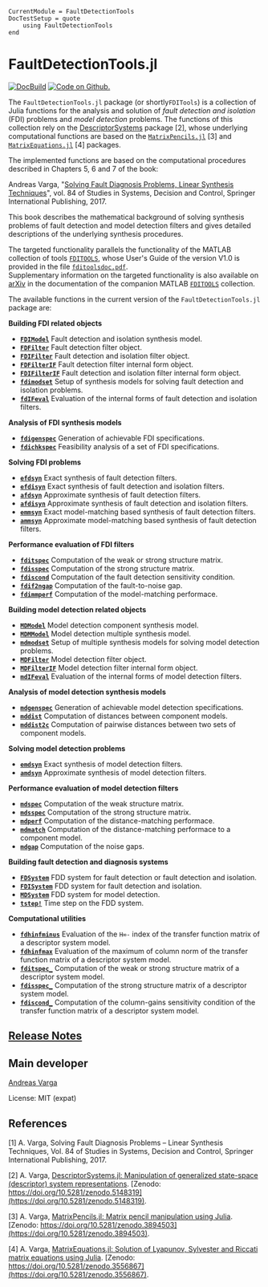 ```@meta
CurrentModule = FaultDetectionTools
DocTestSetup = quote
    using FaultDetectionTools
end
```

# FaultDetectionTools.jl

[![DocBuild](https://github.com/andreasvarga/FaultDetectionTools.jl/workflows/CI/badge.svg)](https://github.com/andreasvarga/FaultDetectionTools.jl/actions)
[![Code on Github.](https://img.shields.io/badge/code%20on-github-blue.svg)](https://github.com/andreasvarga/FaultDetectionTools.jl)

The `FaultDetectionTools.jl` package (or shortly`FDITools`) is a collection of Julia functions for the analysis and solution 
of _fault detection and isolation_ (FDI) problems and _model detection_ problems. The functions of this collection rely on 
the [DescriptorSystems](https://github.com/andreasvarga/DescriptorSystems.jl) package [2], whose underlying computational functions are based on the
[`MatrixPencils.jl`](https://github.com/andreasvarga/MatrixPencils.jl) [3] and
[`MatrixEquations.jl`](https://github.com/andreasvarga/MatrixEquations.jl) [4] packages. 

The implemented functions are based on the computational procedures described in Chapters 5, 6 and 7 of the book:

Andreas Varga, "[Solving Fault Diagnosis Problems, Linear Synthesis Techniques](http://www.springer.com/us/book/9783319515588)", vol. 84 of Studies in Systems, Decision and Control, Springer International Publishing, 2017.

This book describes the mathematical background of solving synthesis problems of fault detection and model detection filters and gives detailed descriptions of the underlying synthesis procedures. 

The targeted functionality parallels the functionality of the MATLAB collection of tools [`FDITOOLS`](https://github.com/andreasvarga/FDITools), whose User's Guide of the version V1.0 is provided in the file [`fditoolsdoc.pdf`](https://github.com/andreasvarga/FDITools/blob/master/fditoolsdoc.pdf).  
Supplementary information on the targeted functionality is also available on [arXiv](https://arxiv.org/abs/1703.08480) in the documentation of the companion MATLAB [`FDITOOLS`](https://github.com/andreasvarga/FDITools) collection.

The available functions in the current version of the `FaultDetectionTools.jl` package are:


**Building FDI related objects**

* **[`FDIModel`](@ref)**  Fault detection and isolation synthesis model.
* **[`FDFilter`](@ref)**  Fault detection filter object.
* **[`FDIFilter`](@ref)**  Fault detection and isolation filter object.
* **[`FDFilterIF`](@ref)**  Fault detection filter internal form object.
* **[`FDIFilterIF`](@ref)**  Fault detection and isolation filter internal form object.
* **[`fdimodset`](@ref)**  Setup of synthesis models for solving fault detection and isolation problems.
* **[`fdIFeval`](@ref)**  Evaluation of the internal forms of fault detection and isolation filters. 

**Analysis of FDI synthesis models**

* **[`fdigenspec`](@ref)**  Generation of achievable FDI specifications.
* **[`fdichkspec`](@ref)**  Feasibility analysis of a set of FDI specifications.

**Solving FDI problems**

* **[`efdsyn`](@ref)**  Exact synthesis of fault detection filters.
* **[`efdisyn`](@ref)**  Exact synthesis of fault detection and isolation filters.
* **[`afdsyn`](@ref)**  Approximate synthesis of fault detection filters.
* **[`afdisyn`](@ref)**  Approximate synthesis of fault detection and isolation filters.
* **[`emmsyn`](@ref)**  Exact model-matching based synthesis of fault detection filters.
* **[`ammsyn`](@ref)**  Approximate model-matching based synthesis of fault detection filters.

**Performance evaluation of FDI filters**

* **[`fditspec`](@ref)**  Computation of the weak or strong structure matrix.
* **[`fdisspec`](@ref)**  Computation of the strong structure matrix.
* **[`fdiscond`](@ref)**  Computation of the fault detection sensitivity condition.
* **[`fdif2ngap`](@ref)**  Computation of the fault-to-noise gap.
* **[`fdimmperf`](@ref)**  Computation of the model-matching performace.

**Building model detection related objects**

* **[`MDModel`](@ref)**  Model detection component synthesis model.
* **[`MDMModel`](@ref)**  Model detection multiple synthesis model.
* **[`mdmodset`](@ref)**  Setup of multiple synthesis models for solving model detection problems.
* **[`MDFilter`](@ref)**  Model detection filter object.
* **[`MDFilterIF`](@ref)**  Model detection filter internal form object.
* **[`mdIFeval`](@ref)**  Evaluation of the internal forms of model detection filters. 

**Analysis of model detection synthesis models**

* **[`mdgenspec`](@ref)**  Generation of achievable model detection specifications.
* **[`mddist`](@ref)**  Computation of distances between component models.
* **[`mddist2c`](@ref)**  Computation of pairwise distances between two sets of component models.

**Solving model detection problems**

* **[`emdsyn`](@ref)**  Exact synthesis of model detection filters.
* **[`amdsyn`](@ref)**  Approximate synthesis of model detection filters.

**Performance evaluation of model detection filters**

* **[`mdspec`](@ref)**  Computation of the weak structure matrix.
* **[`mdsspec`](@ref)**  Computation of the strong structure matrix.
* **[`mdperf`](@ref)**  Computation of the distance-matching performace.
* **[`mdmatch`](@ref)**  Computation of the distance-matching performace to a component model.
* **[`mdgap`](@ref)**  Computation of the noise gaps.

**Building fault detection and diagnosis systems**

* **[`FDSystem`](@ref)**  FDD system for fault detection or fault detection and isolation.
* **[`FDISystem`](@ref)**  FDD system for fault detection and isolation.
* **[`MDSystem`](@ref)**  FDD system for model detection.
* **[`tstep!`](@ref)**  Time step on the FDD system.


**Computational utilities**

* **[`fdhinfminus`](@ref)**  Evaluation of the `H∞-` index of the transfer function matrix of a descriptor system model.  
* **[`fdhinfmax`](@ref)**  Evaluation of the maximum of column norm of the transfer function matrix of a descriptor system model.  
* **[`fditspec_`](@ref)**  Computation of the weak or strong structure matrix of a descriptor system model.
* **[`fdisspec_`](@ref)**  Computation of the strong structure matrix of a descriptor system model.
* **[`fdiscond_`](@ref)**  Computation of the column-gains sensitivity condition of the transfer function matrix of a descriptor system model.

## [Release Notes](https://github.com/andreasvarga/FaultDetectionTools.jl/blob/master/ReleaseNotes.md)

## Main developer

[Andreas Varga](https://sites.google.com/view/andreasvarga/home)

License: MIT (expat)

## References

[1]   A. Varga, Solving Fault Diagnosis Problems – Linear Synthesis Techniques, Vol. 84 of Studies in Systems, Decision and Control, Springer International Publishing, 2017.

[2]  A. Varga, [DescriptorSystems.jl: Manipulation of generalized state-space (descriptor) system representations](https://github.com/andreasvarga/DescriptorSystems.jl). [Zenodo: https://doi.org/10.5281/zenodo.5148319](https://doi.org/10.5281/zenodo.5148319).

[3]  A. Varga, [MatrixPencils.jl: Matrix pencil manipulation using Julia](https://github.com/andreasvarga/MatrixPencils.jl).
[Zenodo: https://doi.org/10.5281/zenodo.3894503](https://doi.org/10.5281/zenodo.3894503).

[4]  A. Varga, [MatrixEquations.jl: Solution of Lyapunov, Sylvester and Riccati matrix equations using Julia](https://github.com/andreasvarga/MatrixEquations.jl). [Zenodo: https://doi.org/10.5281/zenodo.3556867](https://doi.org/10.5281/zenodo.3556867).


